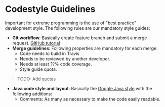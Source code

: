 # Codestyle Guidelines

Important for extreme programming is the use of "best practice" development style.
The following rules are our mandatory style guides:

* **Git workflow**: Basically create feature branch and submit a merge request.
  [GitHub tutorial](https://guides.github.com/introduction/flow/)
* **Merge guidelines**: Following properties are mandatory for each merge:
  * Code needs to build in Travis.
  * Needs to be reviewed by another developer.
  * Needs at least ??% code coverage.
  * Style guide quota.
> TODO: Add quotas

* **Java code style and layout**: Basically the
  [Google Java style](https://google.github.io/styleguide/javaguide.html)
  with the following additions:
  * Comments: As many as necessary to make the code easily readable.
  


